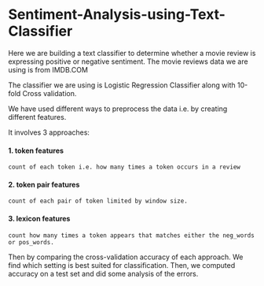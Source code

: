 # Sentiment-Analysis-using-Text-Classifier

Here we are building a text classifier to determine whether a movie review is expressing positive or negative sentiment. 
The movie reviews data we are using is from IMDB.COM

The classifier we are using is Logistic Regression Classifier along with 10-fold Cross validation.

We have used different ways to preprocess the data i.e. by creating different features. 

It involves 3 approaches:
#### 1. token features
    count of each token i.e. how many times a token occurs in a review
#### 2. token pair features
    count of each pair of token limited by window size. 
#### 3. lexicon features
    count how many times a token appears that matches either the neg_words or pos_words.

Then by comparing the cross-validation accuracy of each approach. We find which setting is best suited for classification.
Then, we computed accuracy on a test set and did some analysis of the errors.
